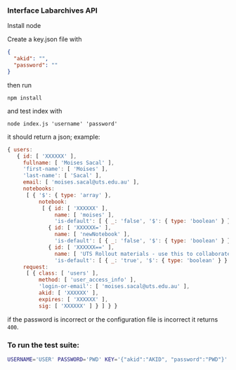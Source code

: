 ### Interface Labarchives API


Install node

Create a key.json file with

```json
{
  "akid": "",
  "password": ""
}
```

then run 

`npm install`

and test index with

```
node index.js 'username' 'password'
```

it should return a json; example:

```js
{ users: 
   { id: [ 'XXXXXX' ],
     fullname: [ 'Moises Sacal' ],
     'first-name': [ 'Moises' ],
     'last-name': [ 'Sacal' ],
     email: [ 'moises.sacal@uts.edu.au' ],
     notebooks: 
      [ { '$': { type: 'array' },
          notebook: 
           [ { id: [ 'XXXXXX' ],
               name: [ 'moises' ],
               'is-default': [ { _: 'false', '$': { type: 'boolean' } } ] },
             { id: [ 'XXXXXX=' ],
               name: [ 'newNotebook' ],
               'is-default': [ { _: 'false', '$': { type: 'boolean' } } ] },
             { id: [ 'XXXXXX==' ],
               name: [ 'UTS Rollout materials - use this to collaborate!' ],
               'is-default': [ { _: 'true', '$': { type: 'boolean' } } ] } ] } ],
     request: 
      [ { class: [ 'users' ],
          method: [ 'user_access_info' ],
          'login-or-email': [ 'moises.sacal@uts.edu.au' ],
          akid: [ 'XXXXXX' ],
          expires: [ 'XXXXXX' ],
          sig: [ 'XXXXXX' ] } ] } }

```

if the password is incorrect or the configuration file is incorrect it returns `400`.

### To run the test suite:

```bash
USERNAME='USER' PASSWORD='PWD' KEY='{"akid":"AKID", "password":"PWD"}' UID_1='OTHER_USER_ID' NBID_1='NOTEBOOK_ID' npm run test
```


